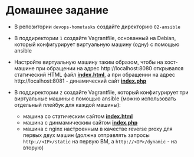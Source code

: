 # Домашнее задание 

- В репозитории `devops-hometasks` создайте директорию `02-ansible`
- В поддиректории `1` создайте Vagrantfile, основанный на Debian, который конфигурирует виртуальную машину (одну) c помощью ansible
- Настройте виртуальную машину таким образом, чтобы на хост-машине при обращении на адрес http://localhost:8080 открывался статический HTML файл **[index.html](files/index.html)**, а при обращении на адрес http://localhost:8081 - динамический сайт **[index.php](files/index.php)**

- В поддиректории `2` создайте Vagrantfile, который конфигурирует три виртуальныe машины c помощью ansible (можно использовать отдельный плейбук для каждой машины):
  - машина со статическим сайтом **[index.html](files/index.html)**
  - машина с динмамическим сайтом **[index.php](files/index.php)**
  - машина с nginx настроенным в качестве reverse proxy для первых двух машин (должна отправлять запросы `http://<IP>/static` на первую ВМ, а `http://<IP>/dynamic` - на вторую)
